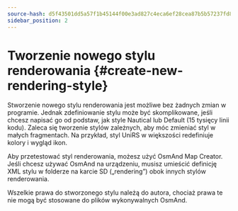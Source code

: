 ```yaml
---
source-hash: d5f43501dd5a57f1b45144f00e3ad827c4eca6ef28cea87b5b57237fd810cbe5
sidebar_position: 2
---
```


# Tworzenie nowego stylu renderowania {#create-new-rendering-style}

Stworzenie nowego stylu renderowania jest możliwe bez żadnych zmian w programie. Jednak zdefiniowanie stylu może być skomplikowane, jeśli chcesz napisać go od podstaw, jak style Nautical lub Default (15 tysięcy linii kodu). Zaleca się tworzenie stylów zależnych, aby móc zmieniać styl w małych fragmentach. Na przykład, styl UniRS w większości redefiniuje kolory i wygląd ikon.

Aby przetestować styl renderowania, możesz użyć OsmAnd Map Creator. Jeśli chcesz używać OsmAnd na urządzeniu, musisz umieścić definicję XML stylu w folderze na karcie SD („rendering”) obok innych stylów renderowania.

Wszelkie prawa do stworzonego stylu należą do autora, chociaż prawa te nie mogą być stosowane do plików wykonywalnych OsmAnd.